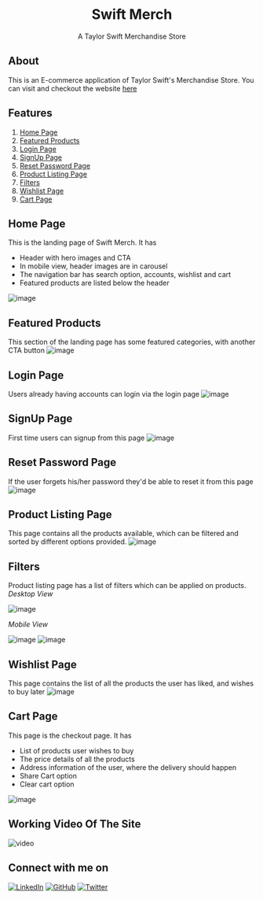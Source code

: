 <div align="center">

# Swift Merch
A Taylor Swift Merchandise Store
</div>

## About
This is an E-commerce application of Taylor Swift's Merchandise Store. You can visit and checkout the website [here](https://swift-merch.netlify.app/)

## Features
1. [Home Page](#home-page)
2. [Featured Products](#featured-products)
3. [Login Page](#login-page)
4. [SignUp Page](#signup-page)
5. [Reset Password Page](#reset-password-page)
6. [Product Listing Page](#product-listing-page)
7. [Filters](#filters)
8. [Wishlist Page](#wishlist-page)
9. [Cart Page](#cart-page)

## Home Page
This is the landing page of Swift Merch.
It has
- Header with hero images and CTA
- In mobile view, header images are in carousel
- The navigation bar has search option, accounts, wishlist and cart
- Featured products are listed below the header

![image](https://user-images.githubusercontent.com/69422250/155202871-c92cbe34-61ba-4f78-821b-927396458b1c.png)

## Featured Products
This section of the landing page has some featured categories, with another CTA button
![image](https://user-images.githubusercontent.com/69422250/155203173-19eb6ac6-cda9-47f5-b847-77ebd9d558d4.png)

## Login Page
Users already having accounts can login via the login page
![image](https://user-images.githubusercontent.com/69422250/155203390-23ce9585-a508-4ea1-9003-3bd2b822ed91.png)

## SignUp Page
First time users can signup from this page
![image](https://user-images.githubusercontent.com/69422250/155203505-d1460c53-a73c-4196-8e4e-c9304a7ca379.png)

## Reset Password Page
If the user forgets his/her password they'd be able to reset it from this page
![image](https://user-images.githubusercontent.com/69422250/155203642-0b6fa953-9c77-4fc6-893d-b37fcb139894.png)

## Product Listing Page
This page contains all the products available, which can be filtered and sorted by different options provided.
![image](https://user-images.githubusercontent.com/69422250/155203978-d05c8fdd-4bfd-4e0f-b031-f7ddcec8d92e.png)

## Filters
Product listing page has a list of filters which can be applied on products.
*Desktop View*

![image](https://user-images.githubusercontent.com/69422250/155204185-b84b13f3-561e-47df-a00f-c0002f149042.png)

*Mobile View*

![image](https://user-images.githubusercontent.com/69422250/155204276-1965db75-8ef5-487e-bc47-ed17fbde6609.png)
![image](https://user-images.githubusercontent.com/69422250/155204434-7e8f0767-e5dd-4616-b206-5795b7d1443d.png)

## Wishlist Page
This page contains  the list of all the products the user has liked, and wishes to buy later
![image](https://user-images.githubusercontent.com/69422250/155204646-5921685f-07bd-4d66-9646-c46dac2377d8.png)

## Cart Page
This page is the checkout page. It has
- List of products user wishes to buy
- The price details of all the products
- Address information of the user, where the delivery should happen
- Share Cart option
- Clear cart option

![image](https://user-images.githubusercontent.com/69422250/155204995-bf1757bb-1820-4748-83e6-e07825d4a8b4.png)

## Working Video Of The Site
![video](Swift%20Merch.gif)

## Connect with me on

[![LinkedIn](	https://img.shields.io/badge/LINKEDIN-10?logo=linkedin&color=blue)](https://www.linkedin.com/in/shraddha-1402/)
[![GitHub](	https://img.shields.io/badge/GITHUB-10?logo=github&color=black)](https://github.com/shraddha-1402)
[![Twitter](	https://img.shields.io/badge/TWITTER-10?logo=twitter&logoColor=white&color=blue)](https://twitter.com/ShraddhaGupta08)




